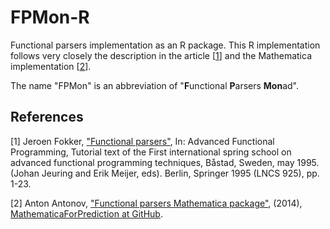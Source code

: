 # FPMon-R

Functional parsers implementation as an R package. This R implementation follows very closely the description in the article
\[[1](http://www.staff.science.uu.nl/~fokke101/article/parsers/)\] 
and the Mathematica implementation
\[[2](https://github.com/antononcube/MathematicaForPrediction/blob/master/FunctionalParsers.m)\].

The name "FPMon" is an abbreviation of "**F**unctional **P**arsers **Mon**ad".

## References

\[1\] Jeroen Fokker, ["Functional parsers"](http://www.staff.science.uu.nl/~fokke101/article/parsers/),
In: Advanced Functional Programming, Tutorial text of the First international spring school on advanced functional programming techniques, Båstad, Sweden, may 1995. (Johan Jeuring and Erik Meijer, eds). Berlin, Springer 1995 (LNCS 925), pp. 1-23.

\[2\] Anton Antonov, ["Functional parsers Mathematica package"](https://github.com/antononcube/MathematicaForPrediction/blob/master/FunctionalParsers.m), 
(2014), 
[MathematicaForPrediction at GitHub](https://github.com/antononcube/MathematicaForPrediction).
